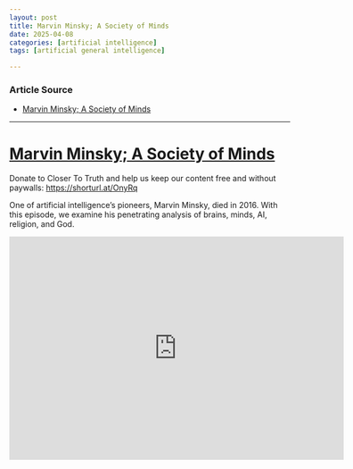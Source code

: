 ```yaml
---
layout: post
title: Marvin Minsky; A Society of Minds 
date: 2025-04-08
categories: [artificial intelligence]
tags: [artificial general intelligence]

---
```


### Article Source


* [Marvin Minsky; A Society of Minds](https://www.youtube.com/watch?v=Yz4m65nAMjg)

---


# [Marvin Minsky; A Society of Minds](https://www.youtube.com/watch?v=Yz4m65nAMjg)

Donate to Closer To Truth and help us keep our content free and without paywalls: https://shorturl.at/OnyRq

One of artificial intelligence’s pioneers, Marvin Minsky, died in 2016. With this episode, we examine his penetrating analysis of brains, minds, AI, religion, and God.  

<iframe width="600" height="400" src="https://www.youtube.com/embed/Yz4m65nAMjg?si=7jIBiCsQ2H7gRdJi" title="YouTube video player" frameborder="0" allow="accelerometer; autoplay; clipboard-write; encrypted-media; gyroscope; picture-in-picture; web-share" referrerpolicy="strict-origin-when-cross-origin" allowfullscreen></iframe>